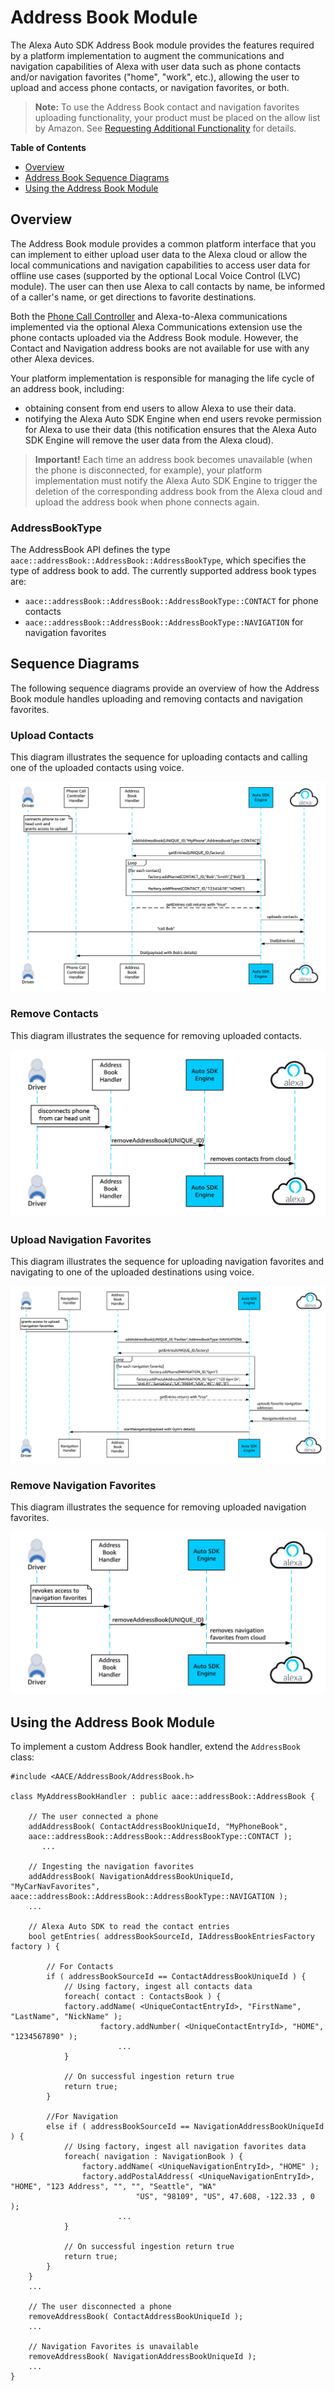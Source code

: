 # Address Book Module


The Alexa Auto SDK Address Book module provides the features required by a platform implementation to augment the communications and navigation capabilities of Alexa with user data such as phone contacts and/or navigation favorites ("home", "work", etc.), allowing the user to upload and access phone contacts, or navigation favorites, or both.

> **Note:** To use the Address Book contact and navigation favorites uploading functionality, your product must be placed on the allow list by Amazon. See [Requesting Additional Functionality](../../NEED_HELP.md#requesting-additional-functionality) for details.

**Table of Contents**

* [Overview](#overview)
* [Address Book Sequence Diagrams](#sequence-diagrams)
* [Using the Address Book Module](#using-the-address-book-module)

## Overview<a id="overview"></a>
The Address Book module provides a common platform interface that you can implement to either upload user data to the Alexa cloud or allow the local communications and navigation capabilities to access user data for offline use cases (supported by the optional Local Voice Control (LVC) module). The user can then use Alexa to call contacts by name, be informed of a caller's name, or get directions to favorite destinations.

Both the [Phone Call Controller](../phone-control/README.md) and Alexa-to-Alexa communications implemented via the optional Alexa Communications extension use the phone contacts uploaded via the Address Book module. However, the Contact and Navigation address books are not available for use with any other Alexa devices.

Your platform implementation is responsible for managing the life cycle of an address book, including:

* obtaining consent from end users to allow Alexa to use their data.
* notifying the Alexa Auto SDK Engine when end users revoke permission for Alexa to use their data (this notification ensures that the Alexa Auto SDK Engine will remove the user data from the Alexa cloud).

> **Important!** Each time an address book becomes unavailable (when the phone is disconnected, for example), your platform implementation must notify the Alexa Auto SDK Engine to trigger the deletion of the corresponding address book from the Alexa cloud and upload the address book when phone connects again.

### AddressBookType
The AddressBook API defines the type `aace::addressBook::AddressBook::AddressBookType`, which specifies the type of address book to add. The currently supported address book types are:

* `aace::addressBook::AddressBook::AddressBookType::CONTACT` for phone contacts
* `aace::addressBook::AddressBook::AddressBookType::NAVIGATION` for navigation favorites

## Sequence Diagrams<a id = "sequence-diagrams"></a>

The following sequence diagrams provide an overview of how the Address Book module handles uploading and removing contacts and navigation favorites.

### Upload Contacts

This diagram illustrates the sequence for uploading contacts and calling one of the uploaded contacts using voice.

![Contacts Upload](./assets/upload_contacts.png)

### Remove Contacts

This diagram illustrates the sequence for removing uploaded contacts.

![Contacts Remove](./assets/remove_contacts.png)

### Upload Navigation Favorites

This diagram illustrates the sequence for uploading navigation favorites and navigating to one of the uploaded destinations using voice.

![Navigation Upload](./assets/upload_nav_favorites.png)

### Remove Navigation Favorites

This diagram illustrates the sequence for removing uploaded navigation favorites.

![Navigation Remove](./assets/remove_nav_favorites.png)

## Using the Address Book Module<a id="using-the-address-book-module"></a>

To implement a custom Address Book handler, extend the `AddressBook` class:

```
#include <AACE/AddressBook/AddressBook.h>

class MyAddressBookHandler : public aace::addressBook::AddressBook {

    // The user connected a phone
    addAddressBook( ContactAddressBookUniqueId, "MyPhoneBook",    
    aace::addressBook::AddressBook::AddressBookType::CONTACT );
       ...
    
    // Ingesting the navigation favorites
    addAddressBook( NavigationAddressBookUniqueId, "MyCarNavFavorites", aace::addressBook::AddressBook::AddressBookType::NAVIGATION );
    ...
    
    // Alexa Auto SDK to read the contact entries
    bool getEntries( addressBookSourceId, IAddressBookEntriesFactory factory ) {
    
        // For Contacts
        if ( addressBookSourceId == ContactAddressBookUniqueId ) {
            // Using factory, ingest all contacts data
            foreach( contact : ContactsBook ) {
            factory.addName( <UniqueContactEntryId>, "FirstName", "LastName", "NickName" );
                    factory.addNumber( <UniqueContactEntryId>, "HOME", "1234567890" );
                        ...
            }
    
            // On successful ingestion return true
            return true;
        }
    
        //For Navigation
        else if ( addressBookSourceId == NavigationAddressBookUniqueId ) {
            // Using factory, ingest all navigation favorites data
            foreach( navigation : NavigationBook ) {
                factory.addName( <UniqueNavigationEntryId>, "HOME" );
                factory.addPostalAddress( <UniqueNavigationEntryId>, "HOME", "123 Address", "", "", "Seattle", "WA" 
                            "US", "98109", "US", 47.608, -122.33 , 0  );
                        ...
            }
    
            // On successful ingestion return true
            return true;
        }
    }
    ...

    // The user disconnected a phone
    removeAddressBook( ContactAddressBookUniqueId );
    ...

    // Navigation Favorites is unavailable
    removeAddressBook( NavigationAddressBookUniqueId );
    ...
}
```
